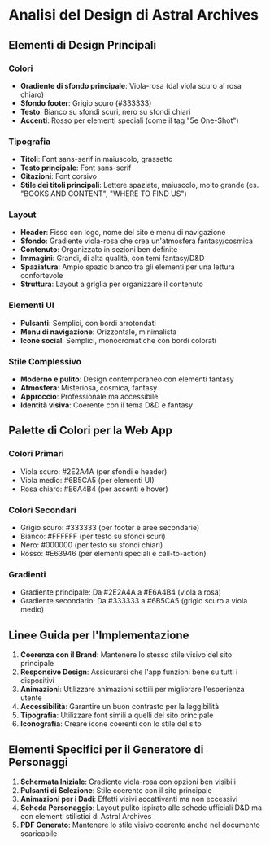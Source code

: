 # Analisi del Design di Astral Archives

## Elementi di Design Principali

### Colori
- **Gradiente di sfondo principale**: Viola-rosa (dal viola scuro al rosa chiaro)
- **Sfondo footer**: Grigio scuro (#333333)
- **Testo**: Bianco su sfondi scuri, nero su sfondi chiari
- **Accenti**: Rosso per elementi speciali (come il tag "5e One-Shot")

### Tipografia
- **Titoli**: Font sans-serif in maiuscolo, grassetto
- **Testo principale**: Font sans-serif
- **Citazioni**: Font corsivo
- **Stile dei titoli principali**: Lettere spaziate, maiuscolo, molto grande (es. "BOOKS AND CONTENT", "WHERE TO FIND US")

### Layout
- **Header**: Fisso con logo, nome del sito e menu di navigazione
- **Sfondo**: Gradiente viola-rosa che crea un'atmosfera fantasy/cosmica
- **Contenuto**: Organizzato in sezioni ben definite
- **Immagini**: Grandi, di alta qualità, con temi fantasy/D&D
- **Spaziatura**: Ampio spazio bianco tra gli elementi per una lettura confortevole
- **Struttura**: Layout a griglia per organizzare il contenuto

### Elementi UI
- **Pulsanti**: Semplici, con bordi arrotondati
- **Menu di navigazione**: Orizzontale, minimalista
- **Icone social**: Semplici, monocromatiche con bordi colorati

### Stile Complessivo
- **Moderno e pulito**: Design contemporaneo con elementi fantasy
- **Atmosfera**: Misteriosa, cosmica, fantasy
- **Approccio**: Professionale ma accessibile
- **Identità visiva**: Coerente con il tema D&D e fantasy

## Palette di Colori per la Web App

### Colori Primari
- Viola scuro: #2E2A4A (per sfondi e header)
- Viola medio: #6B5CA5 (per elementi UI)
- Rosa chiaro: #E6A4B4 (per accenti e hover)

### Colori Secondari
- Grigio scuro: #333333 (per footer e aree secondarie)
- Bianco: #FFFFFF (per testo su sfondi scuri)
- Nero: #000000 (per testo su sfondi chiari)
- Rosso: #E63946 (per elementi speciali e call-to-action)

### Gradienti
- Gradiente principale: Da #2E2A4A a #E6A4B4 (viola a rosa)
- Gradiente secondario: Da #333333 a #6B5CA5 (grigio scuro a viola medio)

## Linee Guida per l'Implementazione

1. **Coerenza con il Brand**: Mantenere lo stesso stile visivo del sito principale
2. **Responsive Design**: Assicurarsi che l'app funzioni bene su tutti i dispositivi
3. **Animazioni**: Utilizzare animazioni sottili per migliorare l'esperienza utente
4. **Accessibilità**: Garantire un buon contrasto per la leggibilità
5. **Tipografia**: Utilizzare font simili a quelli del sito principale
6. **Iconografia**: Creare icone coerenti con lo stile del sito

## Elementi Specifici per il Generatore di Personaggi

1. **Schermata Iniziale**: Gradiente viola-rosa con opzioni ben visibili
2. **Pulsanti di Selezione**: Stile coerente con il sito principale
3. **Animazioni per i Dadi**: Effetti visivi accattivanti ma non eccessivi
4. **Scheda Personaggio**: Layout pulito ispirato alle schede ufficiali D&D ma con elementi stilistici di Astral Archives
5. **PDF Generato**: Mantenere lo stile visivo coerente anche nel documento scaricabile
